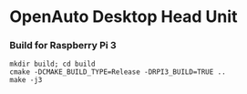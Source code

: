 # OpenAuto Desktop Head Unit

### Build for Raspberry Pi 3

	mkdir build; cd build
	cmake -DCMAKE_BUILD_TYPE=Release -DRPI3_BUILD=TRUE ..
	make -j3
